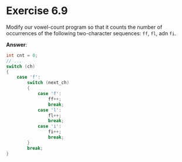 # Exercise 6.9

Modify our vowel-count program so that it counts the number of occurrences of the following two-character sequences: `ff`, `fl`, adn `fi`.

**Answer**:

```cpp
int cnt = 0;
// ...
switch (ch)
{
    case 'f':
        switch (next_ch)
        {
            case 'f':
                ff++;
                break;
            case 'l':
                fl++;
                break;
            case 'i':
                fi++;
                break;
        }
        break;
}
```